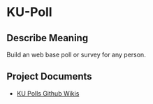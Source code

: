 # KU-Poll

## Describe Meaning

Build an web base poll or survey for any person.

## Project Documents

* [KU Polls Github Wikis](https://github.com/james31366/ku-poll-james31366/wiki)
